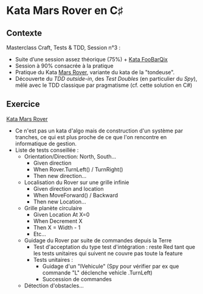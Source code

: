 # Kata Mars Rover en C♯

## Contexte

Masterclass Craft, Tests & TDD, Session n°3 :

- Suite d’une session assez théorique (75%) + [Kata FooBarQix](https://github.com/rdeneau/masterclass-tdd)
- Session à 90% consacrée à la pratique
- Pratique du Kata [Mars Rover](https://kata-log.rocks/mars-rover-kata), variante du kata de la "tondeuse".
- Découverte du *TDD outside-in*, des _Test Doubles_ (en particulier du _Spy_), mêlé avec le TDD classique par pragmatisme (cf. cette solution en C#)

## Exercice

[Kata Mars Rover](https://kata-log.rocks/mars-rover-kata)

- Ce n'est pas un kata d'algo mais de construction d'un système par tranches, ce qui est plus proche de ce que l'on rencontre en informatique de gestion.
- Liste de tests conseillée :
  - Orientation/Direction: North, South...
    - Given direction
    - When Rover.TurnLeft() / TurnRight()
    - Then new direction...
  - Localisation du Rover sur une grille infinie
    - Given direction and location
    - When MoveForward() / Backward
    - Then new Location...
  - Grille planète circulaire
    - Given Location At X=0
    - When Decrement X
    - Then X = Width - 1
    - Etc...
  - Guidage du Rover par suite de commandes depuis la Terre
    - Test d'acceptation du type test d'intégration : reste Red tant que les tests unitaires qui suivent ne couvre pas toute la feature
    - Tests unitaires :
      - Guidage d'un "IVehicule" (Spy pour vérifier par ex que commande "L" déclenche vehicle .TurnLeft)
      - Succession de commandes
  - Détection d'obstacles...

